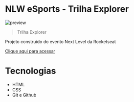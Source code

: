 # NLW eSports - Trilha Explorer

![preview](/github/preview.png)

> Trilha Explorer 

Projeto construido do evento Next Level da Rocketseat

[Clique aqui para acessar](https://eduardoodev.github.io/NLW-esports-explorer/)

# Tecnologias

- HTML
- CSS
- Git e Github



